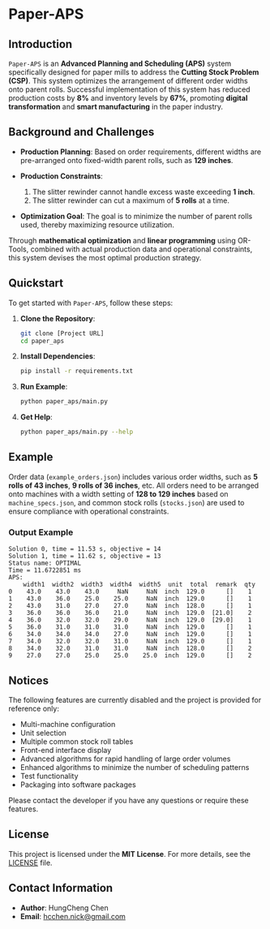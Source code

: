 # Paper-APS

## Introduction

`Paper-APS` is an **Advanced Planning and Scheduling (APS)** system specifically designed for paper mills to address the **Cutting Stock Problem (CSP)**. This system optimizes the arrangement of different order widths onto parent rolls. Successful implementation of this system has reduced production costs by **8%** and inventory levels by **67%**, promoting **digital transformation** and **smart manufacturing** in the paper industry.

## Background and Challenges

- **Production Planning**:
  Based on order requirements, different widths are pre-arranged onto fixed-width parent rolls, such as **129 inches**.

- **Production Constraints**:
  1. The slitter rewinder cannot handle excess waste exceeding **1 inch**.
  2. The slitter rewinder can cut a maximum of **5 rolls** at a time.

- **Optimization Goal**:
  The goal is to minimize the number of parent rolls used, thereby maximizing resource utilization.

Through **mathematical optimization** and **linear programming** using OR-Tools, combined with actual production data and operational constraints, this system devises the most optimal production strategy.

## Quickstart

To get started with `Paper-APS`, follow these steps:

1. **Clone the Repository**:
    ```sh
    git clone [Project URL]
    cd paper_aps
    ```

2. **Install Dependencies**:
    ```sh
    pip install -r requirements.txt
    ```

3. **Run Example**:
    ```sh
    python paper_aps/main.py
    ```

4. **Get Help**:
    ```sh
    python paper_aps/main.py --help
    ```

## Example

Order data (`example_orders.json`) includes various order widths, such as **5 rolls of 43 inches**, **9 rolls of 36 inches**, etc. All orders need to be arranged onto machines with a width setting of **128 to 129 inches** based on `machine_specs.json`, and common stock rolls (`stocks.json`) are used to ensure compliance with operational constraints.

### Output Example

```plaintext
Solution 0, time = 11.53 s, objective = 14
Solution 1, time = 11.62 s, objective = 13
Status name: OPTIMAL
Time = 11.6722851 ms
APS:
    width1  width2  width3  width4  width5  unit  total  remark  qty
0    43.0    43.0    43.0     NaN     NaN  inch  129.0      []    1
1    43.0    36.0    25.0    25.0     NaN  inch  129.0      []    1
2    43.0    31.0    27.0    27.0     NaN  inch  128.0      []    1
3    36.0    36.0    36.0    21.0     NaN  inch  129.0  [21.0]    2
4    36.0    32.0    32.0    29.0     NaN  inch  129.0  [29.0]    1
5    36.0    31.0    31.0    31.0     NaN  inch  129.0      []    1
6    34.0    34.0    34.0    27.0     NaN  inch  129.0      []    1
7    34.0    32.0    32.0    31.0     NaN  inch  129.0      []    1
8    34.0    32.0    31.0    31.0     NaN  inch  128.0      []    2
9    27.0    27.0    25.0    25.0    25.0  inch  129.0      []    2
```

## Notices

The following features are currently disabled and the project is provided for reference only:

- Multi-machine configuration
- Unit selection
- Multiple common stock roll tables
- Front-end interface display
- Advanced algorithms for rapid handling of large order volumes
- Enhanced algorithms to minimize the number of scheduling patterns
- Test functionality
- Packaging into software packages

Please contact the developer if you have any questions or require these features.

## License

This project is licensed under the **MIT License**. For more details, see the [LICENSE](LICENSE) file.

## Contact Information

- **Author**: HungCheng Chen
- **Email**: [hcchen.nick@gmail.com](mailto:hcchen.nick@gmail.com)
